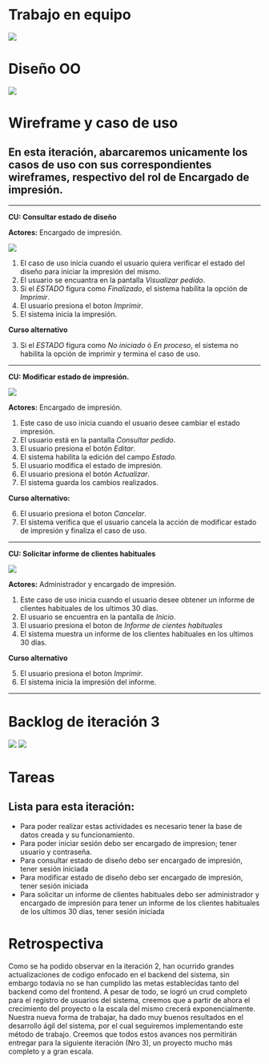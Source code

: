 # Trabajo en equipo
![](https://github.com/lazaroezequielmartinez/POO-2---INTEGRADOR/blob/main/Imagenes/grupo%20de%20trabajo%20I2.jpeg)

# Diseño OO

![](https://github.com/lazaroezequielmartinez/POO-2---INTEGRADOR/blob/main/Imagenes/DocModelo.JPG)

# Wireframe y caso de uso
## En esta iteración, abarcaremos unicamente los casos de uso con sus correspondientes wireframes, respectivo del rol de Encargado de impresión.

---

**CU: Consultar estado de diseño**

**Actores:** Encargado de impresión.

![](https://github.com/lazaroezequielmartinez/POO-2---INTEGRADOR/blob/main/Imagenes/19_CU_Cons_Estado_Dise%C3%B1o.JPG)

1. El caso de uso inicia cuando el usuario quiera verificar el estado del diseño para iniciar la impresión del mismo.
2. El usuario se encuantra en la pantalla _Visualizar pedido_.
3. Si el _ESTADO_ figura como _Finalizado_, el sistema habilita la opción de _Imprimir_.
4. El usuario presiona el boton _Imprimir_.
5. El sistema inicia la impresión.

**Curso alternativo**

3. Si el _ESTADO_ figura como _No iniciado_ ó _En proceso_, el sistema no habilita la opción de imprimir y termina el caso de uso.
---

**CU: Modificar estado de impresión.**

![](https://github.com/lazaroezequielmartinez/POO-2---INTEGRADOR/blob/main/Imagenes/20_CU_Vis_Ped.JPG)

**Actores:** Encargado de impresión.

1. Este caso de uso inicia cuando el usuario desee cambiar el estado impresión.
2. El usuario está en la pantalla _Consultar pedido_.
3. El usuario presiona el botón _Editar_.
4. El sistema habilita la edición del campo _Estado_.
5. El usuario modifica el estado de impresión.
6. El usuario presiona el botón _Actualizar_.
7. El sistema guarda los cambios realizados.

**Curso alternativo:**

6. El usuario  presiona el boton _Cancelar_.
7. El sistema verifica que el usuario cancela la acción de modificar estado de impresión y finaliza el caso de uso.


---
**CU: Solicitar informe de clientes habituales**

![](https://github.com/lazaroezequielmartinez/POO-2---INTEGRADOR/blob/main/Imagenes/24_CU_Inform_Ventas.JPG)

**Actores:** Administrador y encargado de impresión.

1. Este caso de uso inicia cuando el usuario desee obtener un informe de clientes habituales de los ultimos 30 días.
2. El usuario se encuentra en la pantalla de _Inicio_.
3. El usuario presiona el boton de _Informe de cientes habituales_ 
4. El sistema muestra un informe de los clientes habituales en los ultimos 30 días. 

**Curso alternativo**

5. El usuario presiona el boton _Imprimir_.
6. El sistema inicia la impresión del informe.



---
# Backlog de iteración 3 

![](https://github.com/lazaroezequielmartinez/POO-2---INTEGRADOR/blob/main/Imagenes/BacklogIteracion3_1.JPG)
![](https://github.com/lazaroezequielmartinez/POO-2---INTEGRADOR/blob/main/Imagenes/BacklogIteracion3_2.JPG)

# Tareas
## Lista para esta iteración:
- Para poder realizar estas actividades es necesario tener la base de datos creada y su funcionamiento.
- Para poder iniciar sesión debo ser encargado de impresion; tener usuario y contraseña.
- Para consultar estado de diseño debo ser encargado de impresión, tener sesión iniciada
- Para modificar estado de diseño debo ser encargado de impresión, tener sesión iniciada
- Para solicitar un informe de clientes habituales debo ser administrador y encargado de impresión para tener un informe de los clientes habituales de los ultimos 30 dias, tener sesión iniciada

# Retrospectiva
Como se ha podido observar en la iteración 2,  han ocurrido grandes actualizaciones de codigo enfocado en el backend del sistema, sin embargo todavía no se han cumplido las metas establecidas tanto del backend como del frontend. A pesar de todo, se logró un crud completo para el registro de usuarios del sistema, creemos que a partir de ahora el crecimiento del proyecto o la escala del mismo crecerá exponencialmente. Nuestra nueva forma de trabajar, ha dado muy buenos resultados en el desarrollo ágil del sistema, por el cual seguiremos implementando este método de trabajo. Creemos que todos estos avances nos permitirán entregar para la siguiente iteración (Nro 3), un proyecto mucho más completo y a gran escala.
